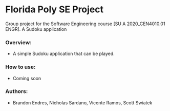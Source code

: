 Florida Poly SE Project
===============

Group project for the Software Engineering course [SU A 2020_CEN4010.01 ENGR]. A Sudoku application

### Overview:
* A simple Sudoku application that can be played.

### How to use:
* Coming soon

### Authors:
* Brandon Endres, Nicholas Sardano, Vicente Ramos, Scott Swiatek